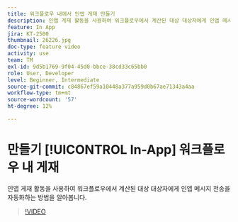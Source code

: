 ```yaml
---
title: 워크플로우 내에서 인앱 게재 만들기
description: 인앱 게재 활동을 사용하여 워크플로우에서 계산된 대상 대상자에게 인앱 메시지 전송을 자동화하는 방법을 알아봅니다.
feature: In App
jira: KT-2500
thumbnail: 26226.jpg
doc-type: feature video
activity: use
team: TM
exl-id: 9d5b1769-9f04-45d0-bbce-38cd33c65bb0
role: User, Developer
level: Beginner, Intermediate
source-git-commit: c84867ef59a10448a377a959d0b67ae71343a4aa
workflow-type: tm+mt
source-wordcount: '57'
ht-degree: 12%

---
```


# 만들기 [!UICONTROL In-App] 워크플로우 내 게재

인앱 게재 활동을 사용하여 워크플로우에서 계산된 대상 대상자에게 인앱 메시지 전송을 자동화하는 방법을 알아봅니다.

>[!VIDEO](https://video.tv.adobe.com/v/26226?quality=12&learn=on)
